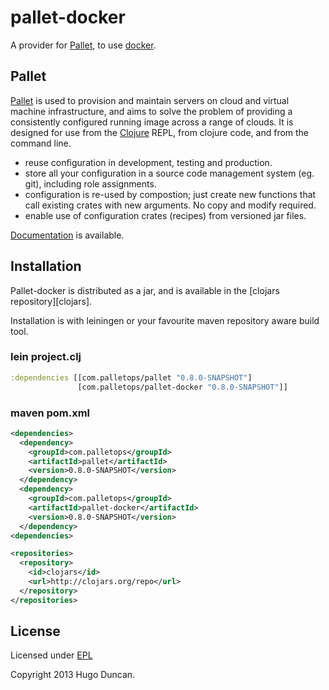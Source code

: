 # pallet-docker

A provider for [Pallet][palletops], to use [docker][docker].

## Pallet

[Pallet][palletops] is used to provision and maintain servers on cloud and
virtual machine infrastructure, and aims to solve the problem of providing a
consistently configured running image across a range of clouds.  It is designed
for use from the [Clojure][clojure] REPL, from clojure code, and from the
command line.

- reuse configuration in development, testing and production.
- store all your configuration in a source code management system (eg. git),
  including role assignments.
- configuration is re-used by compostion; just create new functions that call
  existing crates with new arguments. No copy and modify required.
- enable use of configuration crates (recipes) from versioned jar files.

[Documentation][docs] is available.

## Installation

Pallet-docker is distributed as a jar, and is available in the
[clojars repository][clojars].

Installation is with leiningen or your favourite maven repository aware build
tool.

### lein project.clj

```clojure
:dependencies [[com.palletops/pallet "0.8.0-SNAPSHOT"]
               [com.palletops/pallet-docker "0.8.0-SNAPSHOT"]]
```

### maven pom.xml

```xml
<dependencies>
  <dependency>
    <groupId>com.palletops</groupId>
    <artifactId>pallet</artifactId>
    <version>0.8.0-SNAPSHOT</version>
  </dependency>
  <dependency>
    <groupId>com.palletops</groupId>
    <artifactId>pallet-docker</artifactId>
    <version>0.8.0-SNAPSHOT</version>
  </dependency>
<dependencies>

<repositories>
  <repository>
    <id>clojars</id>
    <url>http://clojars.org/repo</url>
  </repository>
</repositories>
```

## License

Licensed under [EPL](http://www.eclipse.org/legal/epl-v10.html)

Copyright 2013 Hugo Duncan.

[palletops]: http://palletops.com "Pallet site"
[docs]: http://palletops.com/doc "Pallet Documentation"
[ml]: http://groups.google.com/group/pallet-clj "Pallet mailing list"
[clojure]: http://clojure.org "Clojure"
[docker]: http://docker.io/ "Docker"
